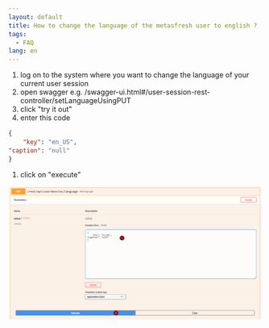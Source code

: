 ```yaml
---
layout: default
title: How to change the language of the metasfresh user to english ?
tags:
  - FAQ
lang: en
---
```


1. log on to the system where you want to change the language of your current user session
1. open swagger e.g. <your system>/swagger-ui.html#/user-session-rest-controller/setLanguageUsingPUT
1. click "try it out"
1. enter this code
  ```JSON
  {
      "key": "en_US", 
  "caption": "null"
  }
```
1. click on "execute"

![](assets/usersession_post.png)
